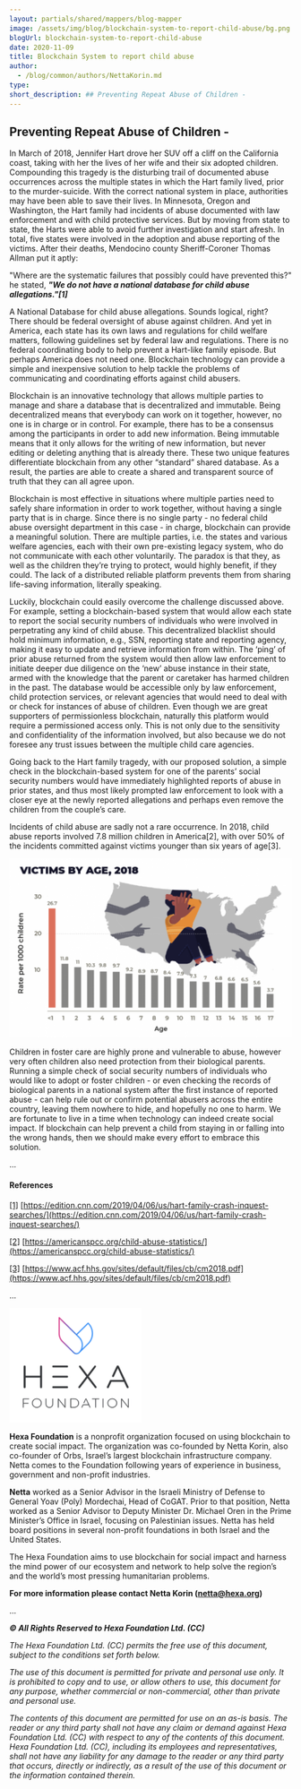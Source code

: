 ```yaml
---
layout: partials/shared/mappers/blog-mapper
image: /assets/img/blog/blockchain-system-to-report-child-abuse/bg.png
blogUrl: blockchain-system-to-report-child-abuse
date: 2020-11-09
title: Blockchain System to report child abuse
author:
  - /blog/common/authors/NettaKorin.md
type:
short_description: ## Preventing Repeat Abuse of Children -
---
```


## Preventing Repeat Abuse of Children -

In March of 2018, Jennifer Hart drove her SUV off a cliff on the California coast, taking with her the lives of her wife and their six adopted children. Compounding this tragedy is the disturbing trail of documented abuse occurrences across the multiple states in which the Hart family lived, prior to the murder-suicide. With the correct national system in place, authorities may have been able to save their lives. In Minnesota, Oregon and Washington, the Hart family had incidents of abuse documented with law enforcement and with child protective services. But by moving from state to state, the Harts were able to avoid further investigation and start afresh. In total, five states were involved in the adoption and abuse reporting of the victims. After their deaths, Mendocino county Sheriff-Coroner Thomas Allman put it aptly:

"Where are the systematic failures that possibly could have prevented this?" he stated, **_"We do not have a national database for child abuse allegations."\[1\]_**

A National Database for child abuse allegations. Sounds logical, right? There should be federal oversight of abuse against children. And yet in America, each state has its own laws and regulations for child welfare matters, following guidelines set by federal law and regulations. There is no federal coordinating body to help prevent a Hart-like family episode. But perhaps America does not need one. Blockchain technology can provide a simple and inexpensive solution to help tackle the problems of communicating and coordinating efforts against child abusers.

Blockchain is an innovative technology that allows multiple parties to manage and share a database that is decentralized and immutable. Being decentralized means that everybody can work on it together, however, no one is in charge or in control. For example, there has to be a consensus among the participants in order to add new information. Being immutable means that it only allows for the writing of new information, but never editing or deleting anything that is already there. These two unique features differentiate blockchain from any other “standard” shared database. As a result, the parties are able to create a shared and transparent source of truth that they can all agree upon.

Blockchain is most effective in situations where multiple parties need to safely share information in order to work together, without having a single party that is in charge. Since there is no single party - no federal child abuse oversight department in this case - in charge, blockchain can provide a meaningful solution. There are multiple parties, i.e. the states and various welfare agencies, each with their own pre-existing legacy system, who do not communicate with each other voluntarily. The paradox is that they, as well as the children they’re trying to protect, would highly benefit, if they could. The lack of a distributed reliable platform prevents them from sharing life-saving information, literally speaking.

Luckily, blockchain could easily overcome the challenge discussed above. For example, setting a blockchain-based system that would allow each state to report the social security numbers of individuals who were involved in perpetrating any kind of child abuse. This decentralized blacklist should hold minimum information, e.g., SSN, reporting state and reporting agency, making it easy to update and retrieve information from within. The ‘ping’ of prior abuse returned from the system would then allow law enforcement to initiate deeper due diligence on the ‘new’ abuse instance in their state, armed with the knowledge that the parent or caretaker has harmed children in the past. The database would be accessible only by law enforcement, child protection services, or relevant agencies that would need to deal with or check for instances of abuse of children. Even though we are great supporters of permissionless blockchain, naturally this platform would require a permissioned access only. This is not only due to the sensitivity and confidentiality of the information involved, but also because we do not foresee any trust issues between the multiple child care agencies.

Going back to the Hart family tragedy, with our proposed solution, a simple check in the blockchain-based system for one of the parents’ social security numbers would have immediately highlighted reports of abuse in prior states, and thus most likely prompted law enforcement to look with a closer eye at the newly reported allegations and perhaps even remove the children from the couple’s care.

Incidents of child abuse are sadly not a rare occurrence. In 2018, child abuse reports involved 7.8 million children in America\[2\], with over 50% of the incidents committed against victims younger than six years of age\[3\].

![](/assets/img/blog/blockchain-system-to-report-child-abuse/Screen-Shot-2020-11-08-at-9.37.08-1030x654.png)

Children in foster care are highly prone and vulnerable to abuse, however very often children also need protection from their biological parents. Running a simple check of social security numbers of individuals who would like to adopt or foster children - or even checking the records of biological parents in a national system after the first instance of reported abuse - can help rule out or confirm potential abusers across the entire country, leaving them nowhere to hide, and hopefully no one to harm. We are fortunate to live in a time when technology can indeed create social impact. If blockchain can help prevent a child from staying in or falling into the wrong hands, then we should make every effort to embrace this solution.

...

#### References

[\[1\]](#_ftnref1) [https://edition.cnn.com/2019/04/06/us/hart-family-crash-inquest-searches/](https://edition.cnn.com/2019/04/06/us/hart-family-crash-inquest-searches/)

[\[2\]](#_ftnref2) [https://americanspcc.org/child-abuse-statistics/](https://americanspcc.org/child-abuse-statistics/)

[\[3\]](#_ftnref2) [https://www.acf.hhs.gov/sites/default/files/cb/cm2018.pdf](https://www.acf.hhs.gov/sites/default/files/cb/cm2018.pdf)

...

![](/assets/img/blog/blockchain-system-to-report-child-abuse/Screen-Shot-2020-11-08-at-9.39.27.png)

**Hexa Foundation** is a nonprofit organization focused on using blockchain to create social impact. The organization was co-founded by Netta Korin, also co-founder of Orbs, Israel’s largest blockchain infrastructure company.  Netta comes to the Foundation following years of experience in business, government and non-profit industries.

**Netta** worked as a Senior Advisor in the Israeli Ministry of Defense to General Yoav (Poly) Mordechai, Head of CoGAT. Prior to that position, Netta worked as a Senior Advisor to Deputy Minister Dr. Michael Oren in the Prime Minister’s Office in Israel, focusing on Palestinian issues. Netta has held board positions in several non-profit foundations in both Israel and the United States.

The Hexa Foundation aims to use blockchain for social impact and harness the mind power of our ecosystem and network to help solve the region’s and the world’s most pressing humanitarian problems.

**For more information please contact Netta Korin (**[**netta@hexa.org**](mailto:netta@hexa.org)**)**

...

_**© All Rights Reserved to Hexa Foundation Ltd. (CC)**_

_The Hexa Foundation Ltd. (CC) permits the free use of this document, subject to the conditions set forth below._

_The use of this document is permitted for private and personal use only. It is prohibited to copy and to use, or allow others to use, this document for any purpose, whether commercial or non-commercial, other than private and personal use._

_The contents of this document are permitted for use on an as-is basis. The reader or any third party shall not have any claim or demand against Hexa Foundation Ltd. (CC) with respect to any of the contents of this document. Hexa Foundation Ltd. (CC), including its employees and representatives, shall not have any liability for any damage to the reader or any third party that occurs, directly or indirectly, as a result of the use of this document or the information contained therein._
